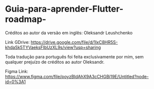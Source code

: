 # Guia-para-aprender-Flutter-roadmap-
Créditos ao autor da versão em inglês: Oleksandr Leushchenko

Link GDrive: https://drive.google.com/file/d/1lxC8HR5S-khdaSk5TYVaeksFIbUzXL9s/view?usp=sharing

Toda tradução para português foi feita exclusivamente por mim, sem qualquer prejuízo de créditos ao autor Oleksandr.

Figma Link: https://www.figma.com/file/poyzBIdAhX9A3cCHGBi19E/Untitled?node-id=0%3A1
